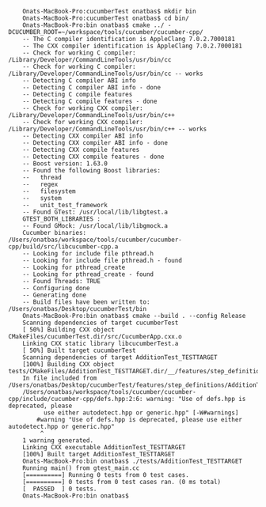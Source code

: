 		Onats-MacBook-Pro:cucumberTest onatbas$ mkdir bin
		Onats-MacBook-Pro:cucumberTest onatbas$ cd bin/
		Onats-MacBook-Pro:bin onatbas$ cmake ../ -DCUCUMBER_ROOT=~/workspace/tools/cucumber/cucumber-cpp/
		-- The C compiler identification is AppleClang 7.0.2.7000181
		-- The CXX compiler identification is AppleClang 7.0.2.7000181
		-- Check for working C compiler: /Library/Developer/CommandLineTools/usr/bin/cc
		-- Check for working C compiler: /Library/Developer/CommandLineTools/usr/bin/cc -- works
		-- Detecting C compiler ABI info
		-- Detecting C compiler ABI info - done
		-- Detecting C compile features
		-- Detecting C compile features - done
		-- Check for working CXX compiler: /Library/Developer/CommandLineTools/usr/bin/c++
		-- Check for working CXX compiler: /Library/Developer/CommandLineTools/usr/bin/c++ -- works
		-- Detecting CXX compiler ABI info
		-- Detecting CXX compiler ABI info - done
		-- Detecting CXX compile features
		-- Detecting CXX compile features - done
		-- Boost version: 1.63.0
		-- Found the following Boost libraries:
		--   thread
		--   regex
		--   filesystem
		--   system
		--   unit_test_framework
		-- Found GTest: /usr/local/lib/libgtest.a  
		GTEST_BOTH_LIBRARIES : 
		-- Found GMock: /usr/local/lib/libgmock.a  
		Cucumber binaries: /Users/onatbas/workspace/tools/cucumber/cucumber-cpp/build/src/libcucumber-cpp.a
		-- Looking for include file pthread.h
		-- Looking for include file pthread.h - found
		-- Looking for pthread_create
		-- Looking for pthread_create - found
		-- Found Threads: TRUE  
		-- Configuring done
		-- Generating done
		-- Build files have been written to: /Users/onatbas/Desktop/cucumberTest/bin
		Onats-MacBook-Pro:bin onatbas$ cmake --build . --config Release
		Scanning dependencies of target cucumberTest
		[ 50%] Building CXX object CMakeFiles/cucumberTest.dir/src/CucumberApp.cxx.o
		Linking CXX static library libcucumberTest.a
		[ 50%] Built target cucumberTest
		Scanning dependencies of target AdditionTest_TESTTARGET
		[100%] Building CXX object tests/CMakeFiles/AdditionTest_TESTTARGET.dir/__/features/step_definitions/AdditionTest.cxx.o
		In file included from /Users/onatbas/Desktop/cucumberTest/features/step_definitions/AdditionTest.cxx:2:
		/Users/onatbas/workspace/tools/cucumber/cucumber-cpp/include/cucumber-cpp/defs.hpp:2:6: warning: "Use of defs.hpp is deprecated, please
		      use either autodetect.hpp or generic.hpp" [-W#warnings]
		    #warning "Use of defs.hpp is deprecated, please use either autodetect.hpp or generic.hpp"
		     ^
		1 warning generated.
		Linking CXX executable AdditionTest_TESTTARGET
		[100%] Built target AdditionTest_TESTTARGET
		Onats-MacBook-Pro:bin onatbas$ ./tests/AdditionTest_TESTTARGET 
		Running main() from gtest_main.cc
		[==========] Running 0 tests from 0 test cases.
		[==========] 0 tests from 0 test cases ran. (0 ms total)
		[  PASSED  ] 0 tests.
		Onats-MacBook-Pro:bin onatbas$ 
